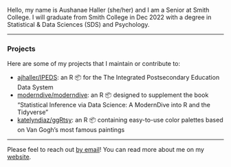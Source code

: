 Hello, my name is Aushanae Haller (she/her) and I am a Senior at Smith College. I will graduate from Smith College in Dec 2022 with a degree in Statistical & Data Sciences (SDS) and Psychology.

-----------

### Projects

Here are some of my projects that I maintain or contribute to:

- [ajhaller/IPEDS](https://github.com/ajhaller/IPEDS): an R 📦 for the The Integrated Postsecondary Education Data System
- [moderndive/moderndive](https://github.com/moderndive/moderndive): an R 📦 designed to supplement the book “Statistical Inference via Data Science: A ModernDive into R and the Tidyverse”
- [katelyndiaz/ggRtsy](https://github.com/katelyndiaz/ggRtsy): an R 📦 containing easy-to-use color palettes based on Van Gogh’s most famous paintings

-----------

Please feel to reach out [by email](mailto:aushanaenhaller@gmail.com)! You can read more about me on my [website](https://aushanaehaller.com).

